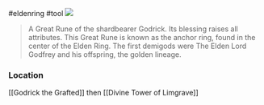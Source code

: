 #eldenring #tool 
![](https://eldenring.wiki.fextralife.com/file/Elden-Ring/godricks-great-rune-key-item-elden-ring-wiki-guide.png)

> A Great Rune of the shardbearer Godrick.
> Its blessing raises all attributes.
> This Great Rune is known as the anchor ring, found in the center of the Elden Ring.
> The first demigods were The Elden Lord Godfrey and his offspring, the golden lineage.
### Location
[[Godrick the Grafted]] then [[Divine Tower of Limgrave]]